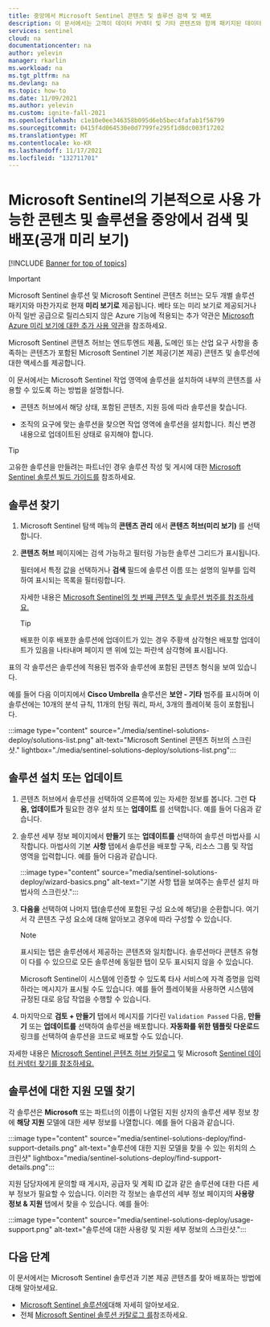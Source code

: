 ```yaml
---
title: 중앙에서 Microsoft Sentinel 콘텐츠 및 솔루션 검색 및 배포
description: 이 문서에서는 고객이 데이터 커넥터 및 기타 콘텐츠와 함께 패키지된 데이터 분석 도구를 쉽게 찾고 배포할 수 있는 방법을 보여줍니다.
services: sentinel
cloud: na
documentationcenter: na
author: yelevin
manager: rkarlin
ms.workload: na
ms.tgt_pltfrm: na
ms.devlang: na
ms.topic: how-to
ms.date: 11/09/2021
ms.author: yelevin
ms.custom: ignite-fall-2021
ms.openlocfilehash: c1e10e0ee346358b095d6eb5bec4fafab1f56799
ms.sourcegitcommit: 0415f4d064530e0d7799fe295f1d8dc003f17202
ms.translationtype: MT
ms.contentlocale: ko-KR
ms.lasthandoff: 11/17/2021
ms.locfileid: "132711701"
---
```

# <a name="centrally-discover-and-deploy-microsoft-sentinel-out-of-the-box-content-and-solutions-public-preview"></a>Microsoft Sentinel의 기본적으로 사용 가능한 콘텐츠 및 솔루션을 중앙에서 검색 및 배포(공개 미리 보기)

[!INCLUDE [Banner for top of topics](./includes/banner.md)]

> [!IMPORTANT]
>
> Microsoft Sentinel 솔루션 및 Microsoft Sentinel 콘텐츠 허브는 모두 개별 솔루션 패키지와 마찬가지로 현재 **미리 보기로** 제공됩니다. 베타 또는 미리 보기로 제공되거나 아직 일반 공급으로 릴리스되지 않은 Azure 기능에 적용되는 추가 약관은 [Microsoft Azure 미리 보기에 대한 추가 사용 약관](https://azure.microsoft.com/support/legal/preview-supplemental-terms/)을 참조하세요.

Microsoft Sentinel 콘텐츠 허브는 엔드투엔드 제품, 도메인 또는 산업 요구 사항을 충족하는 콘텐츠가 포함된 Microsoft Sentinel 기본 제공(기본 제공) 콘텐츠 및 솔루션에 대한 액세스를 제공합니다.

이 문서에서는 Microsoft Sentinel 작업 영역에 솔루션을 설치하여 내부의 콘텐츠를 사용할 수 있도록 하는 방법을 설명합니다.

- 콘텐츠 허브에서 해당 상태, 포함된 콘텐츠, 지원 등에 따라 솔루션을 찾습니다.

- 조직의 요구에 맞는 솔루션을 찾으면 작업 영역에 솔루션을 설치합니다. 최신 변경 내용으로 업데이트된 상태로 유지해야 합니다.

> [!TIP]
> 고유한 솔루션을 만들려는 파트너인 경우 솔루션 작성 및 게시에 대한 [Microsoft Sentinel 솔루션 빌드 가이드를](https://aka.ms/sentinelsolutionsbuildguide) 참조하세요.
>
## <a name="find-a-solution"></a>솔루션 찾기

1. Microsoft Sentinel 탐색 메뉴의 **콘텐츠 관리** 에서 **콘텐츠 허브(미리 보기)** 를 선택합니다.

1. **콘텐츠 허브** 페이지에는 검색 가능하고 필터링 가능한 솔루션 그리드가 표시됩니다.

    필터에서 특정 값을 선택하거나 **검색** 필드에 솔루션 이름 또는 설명의 일부를 입력하여 표시되는 목록을 필터링합니다.

    자세한 내용은 [Microsoft Sentinel의 첫 번째 콘텐츠 및 솔루션 범주를 참조하세요.](sentinel-solutions.md#microsoft-sentinel-out-of-the-box-content-and-solution-categories)

    > [!TIP]
    > 배포한 이후 배포한 솔루션에 업데이트가 있는 경우 주황색 삼각형은 배포할 업데이트가 있음을 나타내며 페이지 맨 위에 있는 파란색 삼각형에 표시됩니다.
    >

표의 각 솔루션은 솔루션에 적용된 범주와 솔루션에 포함된 콘텐츠 형식을 보여 있습니다.

예를 들어 다음 이미지에서 **Cisco Umbrella** 솔루션은 **보안 - 기타** 범주를 표시하며 이 솔루션에는 10개의 분석 규칙, 11개의 헌팅 쿼리, 파서, 3개의 플레이북 등이 포함됩니다.

:::image type="content" source="./media/sentinel-solutions-deploy/solutions-list.png" alt-text="Microsoft Sentinel 콘텐츠 허브의 스크린샷." lightbox="./media/sentinel-solutions-deploy/solutions-list.png":::

## <a name="install-or-update-a-solution"></a>솔루션 설치 또는 업데이트

1. 콘텐츠 허브에서 솔루션을 선택하여 오른쪽에 있는 자세한 정보를 봅니다. 그런 **다음, 업데이트가** 필요한 경우 설치 또는 **업데이트** 를 선택합니다. 예를 들어 다음과 같습니다.

1. 솔루션 세부 정보 페이지에서 **만들기** 또는 **업데이트를** 선택하여 솔루션 마법사를 시작합니다. 마법사의 기본 **사항** 탭에서 솔루션을 배포할 구독, 리소스 그룹 및 작업 영역을 입력합니다. 예를 들어 다음과 같습니다.

    :::image type="content" source="media/sentinel-solutions-deploy/wizard-basics.png" alt-text="기본 사항 탭을 보여주는 솔루션 설치 마법사의 스크린샷.":::

1. **다음을** 선택하여 나머지 탭(솔루션에 포함된 구성 요소에 해당)을 순환합니다. 여기서 각 콘텐츠 구성 요소에 대해 알아보고 경우에 따라 구성할 수 있습니다.

    > [!NOTE]
    > 표시되는 탭은 솔루션에서 제공하는 콘텐츠와 일치합니다. 솔루션마다 콘텐츠 유형이 다를 수 있으므로 모든 솔루션에 동일한 탭이 모두 표시되지 않을 수 있습니다.
    >
    > Microsoft Sentinel이 시스템에 인증할 수 있도록 타사 서비스에 자격 증명을 입력하라는 메시지가 표시될 수도 있습니다. 예를 들어 플레이북을 사용하면 시스템에 규정된 대로 응답 작업을 수행할 수 있습니다.
    >

1. 마지막으로 **검토 + 만들기** 탭에서 메시지를 기다린 `Validation Passed` 다음, **만들기** 또는 **업데이트를** 선택하여 솔루션을 배포합니다. **자동화를 위한 템플릿 다운로드** 링크를 선택하여 솔루션을 코드로 배포할 수도 있습니다.

자세한 내용은 [Microsoft Sentinel 콘텐츠 허브 카탈로그](sentinel-solutions-catalog.md) 및 Microsoft [Sentinel 데이터 커넥터 찾기를 참조하세요.](data-connectors-reference.md)

## <a name="find-the-support-model-for-your-solution"></a>솔루션에 대한 지원 모델 찾기

각 솔루션은 **Microsoft** 또는 파트너의 이름이 나열된 지원 상자의 솔루션 세부 정보 창에 **해당 지원** 모델에 대한 세부 정보를 나열합니다. 예를 들어 다음과 같습니다.

:::image type="content" source="media/sentinel-solutions-deploy/find-support-details.png" alt-text="솔루션에 대한 지원 모델을 찾을 수 있는 위치의 스크린샷" lightbox="media/sentinel-solutions-deploy/find-support-details.png":::

지원 담당자에게 문의할 때 게시자, 공급자 및 계획 ID 값과 같은 솔루션에 대한 다른 세부 정보가 필요할 수 있습니다. 이러한 각 정보는 솔루션의 세부 정보 페이지의 **사용량 정보 & 지원** 탭에서 찾을 수 있습니다. 예를 들어:

:::image type="content" source="media/sentinel-solutions-deploy/usage-support.png" alt-text="솔루션에 대한 사용량 및 지원 세부 정보의 스크린샷.":::

## <a name="next-steps"></a>다음 단계

이 문서에서는 Microsoft Sentinel 솔루션과 기본 제공 콘텐츠를 찾아 배포하는 방법에 대해 알아보세요.

- [Microsoft Sentinel 솔루션에](sentinel-solutions.md)대해 자세히 알아보세요.
- 전체 [Microsoft Sentinel 솔루션 카탈로그 를](sentinel-solutions-catalog.md)참조하세요.
